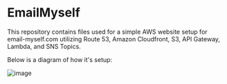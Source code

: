 # EmailMyself

This repository contains files used for a simple AWS website setup for email-myself.com utilizing Route 53, Amazon Cloudfront, S3, API Gateway, Lambda, and SNS Topics. 

Below is a diagram of how it's setup:

![image](https://github.com/user-attachments/assets/38c7dbd2-0204-4b36-b4f2-09f1c9a865eb)





